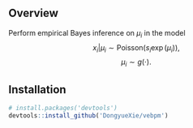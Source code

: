 ## Overview

Perform empirical Bayes inference on $\mu_i$ in the model 
$$x_i|\mu_i\sim \text{Poisson}(s_i\exp(\mu_i)),$$
$$\mu_i\sim g(\cdot).$$

## Installation

```r
# install.packages('devtools')
devtools::install_github('DongyueXie/vebpm')
```
